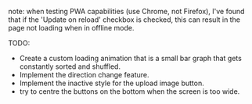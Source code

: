 note: when testing PWA capabilities (use Chrome, not Firefox), I've found that if the 'Update on reload' checkbox is 
checked, this can result in the page not loading when in offline mode.

TODO:
- Create a custom loading animation that is a small bar graph that gets constantly sorted and shuffled.
- Implement the direction change feature.
- Implement the inactive style for the upload image button.
- try to centre the buttons on the bottom when the screen is too wide.